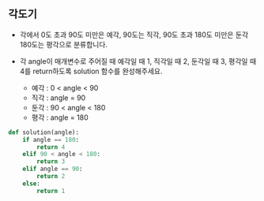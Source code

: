 ## 각도기
* 각에서 0도 초과 90도 미만은 예각, 90도는 직각, 90도 초과 180도 미만은 둔각 180도는 평각으로 분류합니다. 
* 각 angle이 매개변수로 주어질 때 예각일 때 1, 직각일 때 2, 둔각일 때 3, 평각일 때 4를 return하도록 solution 함수를 완성해주세요.

  * 예각 : 0 < angle < 90
  * 직각 : angle = 90
  * 둔각 : 90 < angle < 180
  * 평각 : angle = 180

```python
def solution(angle):
    if angle == 180:
        return 4 
    elif 90 < angle < 180:
        return 3 
    elif angle == 90:
        return 2
    else:
        return 1 
```
